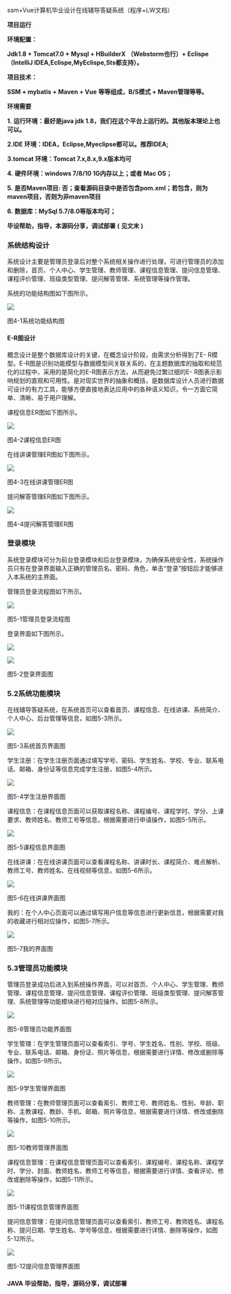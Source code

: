 ssm+Vue计算机毕业设计在线辅导答疑系统（程序+LW文档）

**项目运行**

**环境配置：**

**Jdk1.8 + Tomcat7.0 + Mysql + HBuilderX** **（Webstorm也行）+ Eclispe（IntelliJ
IDEA,Eclispe,MyEclispe,Sts都支持）。**

**项目技术：**

**SSM + mybatis + Maven + Vue** **等等组成，B/S模式 + Maven管理等等。**

**环境需要**

**1.** **运行环境：最好是java jdk 1.8，我们在这个平台上运行的。其他版本理论上也可以。**

**2.IDE** **环境：IDEA，Eclipse,Myeclipse都可以。推荐IDEA;**

**3.tomcat** **环境：Tomcat 7.x,8.x,9.x版本均可**

**4.** **硬件环境：windows 7/8/10 1G内存以上；或者 Mac OS；**

**5.** **是否Maven项目: 否；查看源码目录中是否包含pom.xml；若包含，则为maven项目，否则为非maven项目**

**6.** **数据库：MySql 5.7/8.0等版本均可；**

**毕设帮助，指导，本源码分享，调试部署** **(** **见文末** **)**

### 系统结构设计

系统设计主要是管理员登录后对整个系统相关操作进行处理，可进行管理员的添加和删除，首页、个人中心、学生管理、教师管理、课程信息管理、提问信息管理、课程评价管理、班级类型管理、提问解答管理、系统管理等操作管理。

系统的功能结构图如下图所示。

![](./res/87b6893b862a4b8a9f1536b9da80bcf5.png)

图4-1系统功能结构图

#### E-R图设计

概念设计是整个数据库设计的关键，在概念设计阶段，由需求分析得到了E-
R模型。E-R图是识别功能模型与数据模型间关联关系的，在主题数据库的抽取和规范化的过程中，采用的是简化的E-R图表示方法，从而避免过繁过细的E-
R图表示影响规划的直观和可用性。是对现实世界的抽象和概括，是数据库设计人员进行数据可设计的有力工具，能够方便直接地表达应用中的各种语义知识，令一方面它简单、清晰、易于用户理解。

课程信息ER图如下图所示。

![](./res/bd7ee3407c4544bba43aa826627209a3.png)

图4-2课程信息ER图

在线讲课管理ER图如下图所示。

![](./res/a5577ac1adcc492bad82e32ff90d8514.png)

图4-3在线讲课管理ER图

提问解答管理ER图如下图所示。

![](./res/45e499aabaa9444fbc72ff0d0e20dc14.png)

图4-4提问解答管理ER图

### 登录模块

系统登录模块可分为前台登录模块和后台登录模块，为确保系统安全性，系统操作员只有在登录界面输入正确的管理员名、密码、角色，单击“登录”按钮后才能够进入本系统的主界面。

管理员登录流程图如下所示。

![](./res/5d323b4066c94fb29768ca277521c2dd.png)

图5-1管理员登录流程图

登录界面如下图所示。

![](./res/6b956afde126434793301755f5c0f497.png)

![](./res/64607785291e4edd93d0f05740a608e8.png)

图5-2登录界面图

### 5.2系统功能模块

在线辅导答疑系统，在系统首页可以查看首页、课程信息、在线讲课、系统简介、个人中心、后台管理等信息，如图5-3所示。

![](./res/57a06bc3ddb343079841120b1a44c152.png)

图5-3系统首页界面图

学生注册：在学生注册页面通过填写学号、密码、学生姓名、学校、专业、联系电话、邮箱、身份证等信息完成学生注册，如图5-4所示。

![](./res/630adc055d8c4084bfa494b81870bde2.png)

图5-4学生注册界面图

课程信息：在课程信息页面可以获取课程名称、课程编号、课程学时、学分、上课要求、教师姓名、教师工号等信息，根据需要进行申请操作，如图5-5所示。

![](./res/e5c2998027c149738834b643c981d268.png)

图5-5课程信息界面图

在线讲课：在在线讲课页面可以查看课程名称、讲课时长、课程简介、难点解析、教师工号、教师姓名、在线视频等信息，如图5-6所示。

![](./res/406b1fdfa3514ebeb36e0a35dd5abbb6.png)

图5-6在线讲课界面图

我的：在个人中心页面可以通过填写用户信息等信息进行更新信息，根据需要对我的收藏进行相对应操作，如图5-7所示。

![](./res/938dc4f8ce9e44e989d16fa3506dffc2.png)

图5-7我的界面图

### 5.3管理员功能模块

管理员登录成功后进入到系统操作界面，可以对首页、个人中心、学生管理、教师管理、课程信息管理、提问信息管理、课程评价管理、班级类型管理、提问解答管理、系统管理等功能模块进行相对应操作。如图5-8所示。

![](./res/347622d1797549688898ded9e6213521.png)

图5-8管理员功能界面图

学生管理：在学生管理页面可以查看索引、学号、学生姓名、性别、学校、班级、专业、联系电话、邮箱、身份证、照片等信息，根据需要进行详情、修改或删除等操作，如图5-9所示。

![](./res/bd2f6d6c81a3428da80cac973ae34a27.png)

图5-9学生管理界面图

教师管理：在教师管理页面可以查看索引、教师工号、教师姓名、性别、年龄、职称、主教课程、教龄、手机、邮箱、照片等信息，根据需要进行详情、修改或删除等操作，如图5-10所示。

![](./res/fbd0d0bfd4c848d6be7a4ab9236612bc.png)

图5-10教师管理界面图

课程信息管理：在课程信息管理页面可以查看索引、课程编号、课程名称、课程学时、学分、封面、教师姓名、教师工号等信息，根据需要进行详情、查看评论、修改或删除等操作，如图5-11所示。

![](./res/21bd132415334d09865086a66739c68c.png)

图5-11课程信息管理界面图

提问信息管理：在提问信息管理页面可以查看索引、教师工号、教师姓名、课程名称、提问日期、学生姓名、学号等信息，根据需要进行详情、删除等操作，如图5-12所示。

![](./res/2087140a13394f5888147541f4803a0b.png)

图5-12提问信息管理界面图

#### **JAVA** **毕设帮助，指导，源码分享，调试部署**

